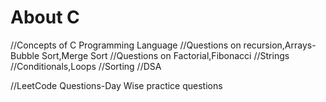 # About C
//Concepts of C Programming Language
//Questions on recursion,Arrays-Bubble Sort,Merge Sort
//Questions on Factorial,Fibonacci
//Strings
//Conditionals,Loops
//Sorting
//DSA

//LeetCode Questions-Day Wise practice questions
